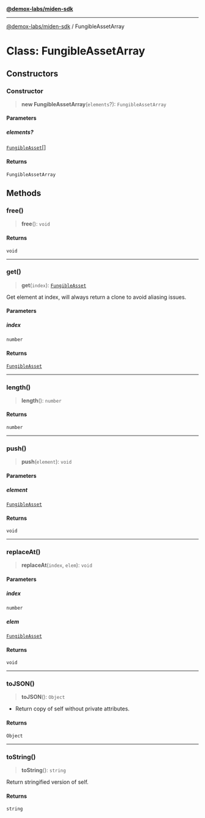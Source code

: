 [**@demox-labs/miden-sdk**](../README.md)

***

[@demox-labs/miden-sdk](../README.md) / FungibleAssetArray

# Class: FungibleAssetArray

## Constructors

### Constructor

> **new FungibleAssetArray**(`elements`?): `FungibleAssetArray`

#### Parameters

##### elements?

[`FungibleAsset`](FungibleAsset.md)[]

#### Returns

`FungibleAssetArray`

## Methods

### free()

> **free**(): `void`

#### Returns

`void`

***

### get()

> **get**(`index`): [`FungibleAsset`](FungibleAsset.md)

Get element at index, will always return a clone to avoid aliasing issues.

#### Parameters

##### index

`number`

#### Returns

[`FungibleAsset`](FungibleAsset.md)

***

### length()

> **length**(): `number`

#### Returns

`number`

***

### push()

> **push**(`element`): `void`

#### Parameters

##### element

[`FungibleAsset`](FungibleAsset.md)

#### Returns

`void`

***

### replaceAt()

> **replaceAt**(`index`, `elem`): `void`

#### Parameters

##### index

`number`

##### elem

[`FungibleAsset`](FungibleAsset.md)

#### Returns

`void`

***

### toJSON()

> **toJSON**(): `Object`

* Return copy of self without private attributes.

#### Returns

`Object`

***

### toString()

> **toString**(): `string`

Return stringified version of self.

#### Returns

`string`
